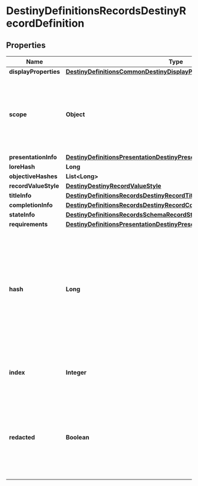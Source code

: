
# DestinyDefinitionsRecordsDestinyRecordDefinition

## Properties
Name | Type | Description | Notes
------------ | ------------- | ------------- | -------------
**displayProperties** | [**DestinyDefinitionsCommonDestinyDisplayPropertiesDefinition**](DestinyDefinitionsCommonDestinyDisplayPropertiesDefinition.md) |  |  [optional]
**scope** | **Object** | Indicates whether this Record&#39;s state is determined on a per-character or on an account-wide basis. |  [optional]
**presentationInfo** | [**DestinyDefinitionsPresentationDestinyPresentationChildBlock**](DestinyDefinitionsPresentationDestinyPresentationChildBlock.md) |  |  [optional]
**loreHash** | **Long** |  |  [optional]
**objectiveHashes** | **List&lt;Long&gt;** |  |  [optional]
**recordValueStyle** | [**DestinyDestinyRecordValueStyle**](DestinyDestinyRecordValueStyle.md) |  |  [optional]
**titleInfo** | [**DestinyDefinitionsRecordsDestinyRecordTitleBlock**](DestinyDefinitionsRecordsDestinyRecordTitleBlock.md) |  |  [optional]
**completionInfo** | [**DestinyDefinitionsRecordsDestinyRecordCompletionBlock**](DestinyDefinitionsRecordsDestinyRecordCompletionBlock.md) |  |  [optional]
**stateInfo** | [**DestinyDefinitionsRecordsSchemaRecordStateBlock**](DestinyDefinitionsRecordsSchemaRecordStateBlock.md) |  |  [optional]
**requirements** | [**DestinyDefinitionsPresentationDestinyPresentationNodeRequirementsBlock**](DestinyDefinitionsPresentationDestinyPresentationNodeRequirementsBlock.md) |  |  [optional]
**hash** | **Long** | The unique identifier for this entity. Guaranteed to be unique for the type of entity, but not globally.  When entities refer to each other in Destiny content, it is this hash that they are referring to. |  [optional]
**index** | **Integer** | The index of the entity as it was found in the investment tables. |  [optional]
**redacted** | **Boolean** | If this is true, then there is an entity with this identifier/type combination, but BNet is not yet allowed to show it. Sorry! |  [optional]



